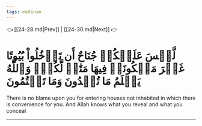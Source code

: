 ```yaml
---
tags: medinan
---
```


👈 [[24-28.md|Prev]] | [[24-30.md|Next]] 👉

# لَّيۡسَ عَلَيۡكُمۡ جُنَاحٌ أَن تَدۡخُلُواْ بُيُوتًا غَيۡرَ مَسۡكُونَةٖ فِيهَا مَتَٰعٞ لَّكُمۡۚ وَٱللَّهُ يَعۡلَمُ مَا تُبۡدُونَ وَمَا تَكۡتُمُونَ

There is no blame upon you for entering houses not inhabited in which there is convenience for you. And Allah knows what you reveal and what you conceal

---

